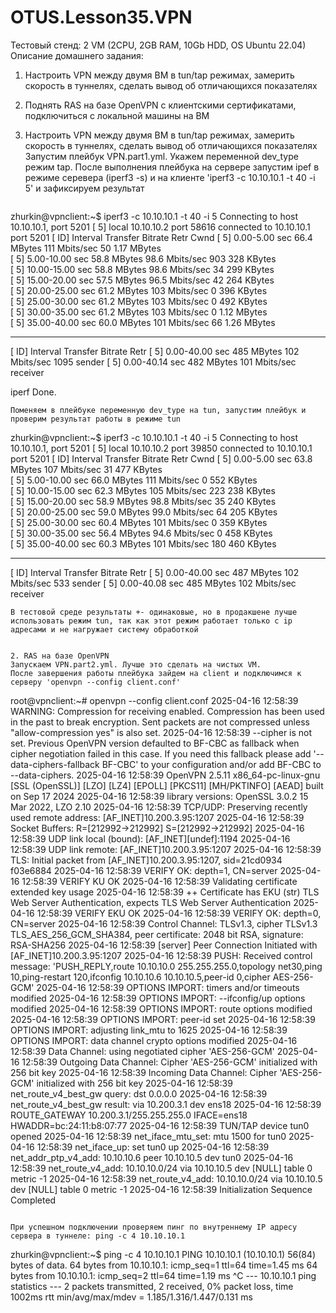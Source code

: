# OTUS.Lesson35.VPN
Тестовый стенд:
2 VM (2CPU, 2GB RAM, 10Gb HDD, OS Ubuntu 22.04)
Описание домашнего задания:
1) Настроить VPN между двумя ВМ в tun/tap режимах, замерить скорость в туннелях, сделать вывод об отличающихся показателях
2) Поднять RAS на базе OpenVPN с клиентскими сертификатами, подключиться с локальной машины на ВМ


1) Настроить VPN между двумя ВМ в tun/tap режимах, замерить скорость в туннелях, сделать вывод об отличающихся показателях
    Запустим плейбук VPN.part1.yml. Укажем переменной dev_type режим tap. После выполнения плейбука на сервере запустим ipef в режиме серевера (iperf3 -s)
    и на клиенте  'iperf3 -c 10.10.10.1 -t 40 -i 5' и зафиксируем результат
    ```
zhurkin@vpnclient:~$ iperf3 -c 10.10.10.1 -t 40 -i 5
Connecting to host 10.10.10.1, port 5201
[  5] local 10.10.10.2 port 58616 connected to 10.10.10.1 port 5201
[ ID] Interval           Transfer     Bitrate         Retr  Cwnd
[  5]   0.00-5.00   sec  66.4 MBytes   111 Mbits/sec   50   1.17 MBytes       
[  5]   5.00-10.00  sec  58.8 MBytes  98.6 Mbits/sec  903    328 KBytes       
[  5]  10.00-15.00  sec  58.8 MBytes  98.6 Mbits/sec   34    299 KBytes       
[  5]  15.00-20.00  sec  57.5 MBytes  96.5 Mbits/sec   42    264 KBytes       
[  5]  20.00-25.00  sec  61.2 MBytes   103 Mbits/sec    0    396 KBytes       
[  5]  25.00-30.00  sec  61.2 MBytes   103 Mbits/sec    0    492 KBytes       
[  5]  30.00-35.00  sec  61.2 MBytes   103 Mbits/sec    0   1.12 MBytes       
[  5]  35.00-40.00  sec  60.0 MBytes   101 Mbits/sec   66   1.26 MBytes       
- - - - - - - - - - - - - - - - - - - - - - - - -
[ ID] Interval           Transfer     Bitrate         Retr
[  5]   0.00-40.00  sec   485 MBytes   102 Mbits/sec  1095             sender
[  5]   0.00-40.14  sec   482 MBytes   101 Mbits/sec                  receiver

iperf Done.
```
Поменяем в плейбуке переменную dev_type на tun, запустим плейбук и проверим результат работы в режиме tun 
```
zhurkin@vpnclient:~$ iperf3 -c 10.10.10.1 -t 40 -i 5
Connecting to host 10.10.10.1, port 5201
[  5] local 10.10.10.2 port 39850 connected to 10.10.10.1 port 5201
[ ID] Interval           Transfer     Bitrate         Retr  Cwnd
[  5]   0.00-5.00   sec  63.8 MBytes   107 Mbits/sec   31    477 KBytes       
[  5]   5.00-10.00  sec  66.0 MBytes   111 Mbits/sec    0    552 KBytes       
[  5]  10.00-15.00  sec  62.3 MBytes   105 Mbits/sec  223    238 KBytes       
[  5]  15.00-20.00  sec  58.9 MBytes  98.8 Mbits/sec   35    240 KBytes       
[  5]  20.00-25.00  sec  59.0 MBytes  99.0 Mbits/sec   64    205 KBytes       
[  5]  25.00-30.00  sec  60.4 MBytes   101 Mbits/sec    0    359 KBytes       
[  5]  30.00-35.00  sec  56.4 MBytes  94.6 Mbits/sec    0    458 KBytes       
[  5]  35.00-40.00  sec  60.3 MBytes   101 Mbits/sec  180    460 KBytes       
- - - - - - - - - - - - - - - - - - - - - - - - -
[ ID] Interval           Transfer     Bitrate         Retr
[  5]   0.00-40.00  sec   487 MBytes   102 Mbits/sec  533             sender
[  5]   0.00-40.08  sec   485 MBytes   102 Mbits/sec                  receiver
```
В тестовой среде результаты +- одинаковые, но в продакшене лучше использовать режим tun, так как этот режим работает только с ip адресами и не нагружает систему обработкой


2. RAS на базе OpenVPN
Запускаем VPN.part2.yml. Лучше это сделать на чистых VM.
После завершения работы плейбука зайдем на client и подключимся к серверу 'openvpn --config client.conf'
```
root@vpnclient:~# openvpn --config client.conf
2025-04-16 12:58:39 WARNING: Compression for receiving enabled. Compression has been used in the past to break encryption. Sent packets are not compressed unless "allow-compression yes" is also set.
2025-04-16 12:58:39 --cipher is not set. Previous OpenVPN version defaulted to BF-CBC as fallback when cipher negotiation failed in this case. If you need this fallback please add '--data-ciphers-fallback BF-CBC' to your configuration and/or add BF-CBC to --data-ciphers.
2025-04-16 12:58:39 OpenVPN 2.5.11 x86_64-pc-linux-gnu [SSL (OpenSSL)] [LZO] [LZ4] [EPOLL] [PKCS11] [MH/PKTINFO] [AEAD] built on Sep 17 2024
2025-04-16 12:58:39 library versions: OpenSSL 3.0.2 15 Mar 2022, LZO 2.10
2025-04-16 12:58:39 TCP/UDP: Preserving recently used remote address: [AF_INET]10.200.3.95:1207
2025-04-16 12:58:39 Socket Buffers: R=[212992->212992] S=[212992->212992]
2025-04-16 12:58:39 UDP link local (bound): [AF_INET][undef]:1194
2025-04-16 12:58:39 UDP link remote: [AF_INET]10.200.3.95:1207
2025-04-16 12:58:39 TLS: Initial packet from [AF_INET]10.200.3.95:1207, sid=21cd0934 f03e6884
2025-04-16 12:58:39 VERIFY OK: depth=1, CN=server
2025-04-16 12:58:39 VERIFY KU OK
2025-04-16 12:58:39 Validating certificate extended key usage
2025-04-16 12:58:39 ++ Certificate has EKU (str) TLS Web Server Authentication, expects TLS Web Server Authentication
2025-04-16 12:58:39 VERIFY EKU OK
2025-04-16 12:58:39 VERIFY OK: depth=0, CN=server
2025-04-16 12:58:39 Control Channel: TLSv1.3, cipher TLSv1.3 TLS_AES_256_GCM_SHA384, peer certificate: 2048 bit RSA, signature: RSA-SHA256
2025-04-16 12:58:39 [server] Peer Connection Initiated with [AF_INET]10.200.3.95:1207
2025-04-16 12:58:39 PUSH: Received control message: 'PUSH_REPLY,route 10.10.10.0 255.255.255.0,topology net30,ping 10,ping-restart 120,ifconfig 10.10.10.6 10.10.10.5,peer-id 0,cipher AES-256-GCM'
2025-04-16 12:58:39 OPTIONS IMPORT: timers and/or timeouts modified
2025-04-16 12:58:39 OPTIONS IMPORT: --ifconfig/up options modified
2025-04-16 12:58:39 OPTIONS IMPORT: route options modified
2025-04-16 12:58:39 OPTIONS IMPORT: peer-id set
2025-04-16 12:58:39 OPTIONS IMPORT: adjusting link_mtu to 1625
2025-04-16 12:58:39 OPTIONS IMPORT: data channel crypto options modified
2025-04-16 12:58:39 Data Channel: using negotiated cipher 'AES-256-GCM'
2025-04-16 12:58:39 Outgoing Data Channel: Cipher 'AES-256-GCM' initialized with 256 bit key
2025-04-16 12:58:39 Incoming Data Channel: Cipher 'AES-256-GCM' initialized with 256 bit key
2025-04-16 12:58:39 net_route_v4_best_gw query: dst 0.0.0.0
2025-04-16 12:58:39 net_route_v4_best_gw result: via 10.200.3.1 dev ens18
2025-04-16 12:58:39 ROUTE_GATEWAY 10.200.3.1/255.255.255.0 IFACE=ens18 HWADDR=bc:24:11:b8:07:77
2025-04-16 12:58:39 TUN/TAP device tun0 opened
2025-04-16 12:58:39 net_iface_mtu_set: mtu 1500 for tun0
2025-04-16 12:58:39 net_iface_up: set tun0 up
2025-04-16 12:58:39 net_addr_ptp_v4_add: 10.10.10.6 peer 10.10.10.5 dev tun0
2025-04-16 12:58:39 net_route_v4_add: 10.10.10.0/24 via 10.10.10.5 dev [NULL] table 0 metric -1
2025-04-16 12:58:39 net_route_v4_add: 10.10.10.0/24 via 10.10.10.5 dev [NULL] table 0 metric -1
2025-04-16 12:58:39 Initialization Sequence Completed
```

При успешном подключении проверяем пинг по внутреннему IP адресу  сервера в туннеле: ping -c 4 10.10.10.1 
```
zhurkin@vpnclient:~$ ping -c 4 10.10.10.1
PING 10.10.10.1 (10.10.10.1) 56(84) bytes of data.
64 bytes from 10.10.10.1: icmp_seq=1 ttl=64 time=1.45 ms
64 bytes from 10.10.10.1: icmp_seq=2 ttl=64 time=1.19 ms
^C
--- 10.10.10.1 ping statistics ---
2 packets transmitted, 2 received, 0% packet loss, time 1002ms
rtt min/avg/max/mdev = 1.185/1.316/1.447/0.131 ms
```
